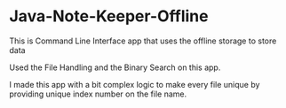 # Java-Note-Keeper-Offline

This is Command Line Interface app that uses the offline storage to store data

Used the File Handling and the Binary Search on this app.

I made this app with a bit complex logic to make every file unique by providing unique index number on the file name.
